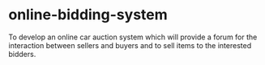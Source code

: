 # online-bidding-system
To develop an online car auction system which will provide a forum for the interaction between sellers and buyers and to sell items to the interested bidders.
